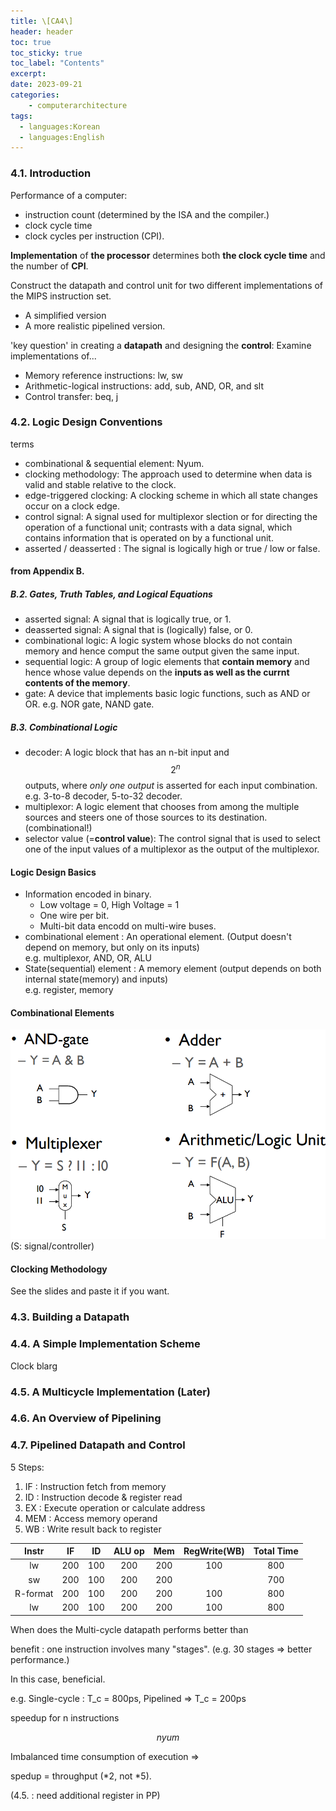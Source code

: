 ```yaml
---
title: \[CA4\]
header: header
toc: true
toc_sticky: true
toc_label: "Contents"
excerpt: 
date: 2023-09-21
categories:
    - computerarchitecture
tags:
  - languages:Korean
  - languages:English
---
```


<style>
    a.links {
        font-size: 4px;
    }
    span.cf {
        background-color: #fef;
    }
    span.imp {
        color: #f00;
        font-style: bold;
    }
    span.highlight {
        background-color: #ff0;
    }
    div.cf {
        background-color: #fef;
    }
    span.red {
        color: #f00;
    }
    span.green {
        color: #0f0;
    }
    span.blue {
        color: #00f;
    }
</style>

<script type="text/javascript" 
src="https://cdn.mathjax.org/mathjax/latest/MathJax.js?config=TeX-AMS_HTML">
</script>


### 4.1. Introduction

Performance of a computer:
- instruction count (determined by the ISA and the compiler.)
- clock cycle time
- clock cycles per instruction (CPI).

**Implementation** of **the processor** determines both **the clock cycle time** and the number of **CPI**.

Construct the datapath and control unit for two different implementations of the MIPS instruction set.
- A simplified version
- A more realistic pipelined version.

'key question' in creating a **datapath** and designing the **control**: Examine implementations of...
- Memory reference instructions: lw, sw
- Arithmetic-logical instructions: add, sub, AND, OR, and slt
- Control transfer: beq, j

### 4.2. Logic Design Conventions

terms

- combinational & sequential element: Nyum.
- clocking methodology: The approach used to determine when data is valid and stable relative to the clock.
- edge-triggered clocking: A clocking scheme in which all state changes occur on a clock edge.
- control signal: A signal used for multiplexor slection or for directing the operation of a functional unit; contrasts with a data signal, which contains information that is operated on by a functional unit.
- asserted / deasserted : The signal is logically high or true / low or false.

#### from Appendix B.

##### B.2. Gates, Truth Tables, and Logical Equations

- asserted signal: A signal that is logically true, or 1.
- deasserted signal: A signal that is (logically) false, or 0.
- combinational logic: A logic system whose blocks do not contain memory and hence comput the same output given the same input.
- sequential logic: A group of logic elements that **contain memory** and hence whose value depends on the **inputs as well as the currnt contents of the memory**.
- gate: A device that implements basic logic functions, such as AND or OR.
  e.g. NOR gate, NAND gate.

##### B.3. Combinational Logic

- decoder: A logic block that has an n-bit input and $$2^{n}$$ outputs, where *only one output* is asserted for each input combination.
  e.g. 3-to-8 decoder, 5-to-32 decoder.
- multiplexor: A logic element that chooses from among the multiple sources and steers one of those sources to its destination. (combinational!)
- selector value (=**control value**): The control signal that is used to select one of the input values of a multiplexor as the output of the multiplexor.

#### Logic Design Basics

- Information encoded in binary.
  - Low voltage = 0, High Voltage = 1
  - One wire per bit.
  - Multi-bit data encodd on multi-wire buses.
- combinational element
  : An operational element. (Output doesn't depend on memory, but only on its inputs)<br>
  e.g. multiplexor, AND, OR, ALU
- State(sequential) element
  : A memory element (output depends on both internal state(memory) and inputs)<br>
  e.g. register, memory

#### Combinational Elements

![Combinational Element Figure](/images/ca4_comb-elements.png)<br>
\(S: signal/controller\)

#### Clocking Methodology

See the slides and paste it if you want.

### 4.3. Building a Datapath



### 4.4. A Simple Implementation Scheme

Clock blarg

### 4.5. A Multicycle Implementation (Later)

### 4.6. An Overview of Pipelining

### 4.7. Pipelined Datapath and Control

5 Steps:

1. IF : Instruction fetch from memory
2. ID : Instruction decode & register read
3. EX : Execute operation or calculate address
4. MEM : Access memory operand
5. WB : Write result back to register

| Instr | IF | ID | ALU op | Mem | RegWrite(WB) | Total Time |
| :---: | :---: | :---: | :---: | :---: | :---: | :---: |
| lw | 200 | 100 | 200 | 200 | 100 | 800 |
| sw | 200 | 100 | 200 | 200 |  | 700 |
| R-format | 200 | 100 | 200 | 200 | 100 | 800 |
| lw | 200 | 100 | 200 | 200 | 100 | 800 |

When does the Multi-cycle datapath performs better than 

benefit : one instruction involves many "stages". (e.g. 30 stages => better performance.)

In this case, beneficial.

e.g. Single-cycle : T_c = 800ps, Pipelined => T_c = 200ps

speedup for n instructions

$$ nyum $$

Imbalanced time consumption of execution => 

spedup = throughput (*2, not *5).


(4.5. : need additional register in PP)

